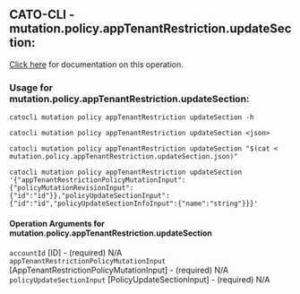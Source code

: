 
## CATO-CLI - mutation.policy.appTenantRestriction.updateSection:
[Click here](https://api.catonetworks.com/documentation/#mutation-mutation.policy.appTenantRestriction.updateSection) for documentation on this operation.

### Usage for mutation.policy.appTenantRestriction.updateSection:

`catocli mutation policy appTenantRestriction updateSection -h`

`catocli mutation policy appTenantRestriction updateSection <json>`

`catocli mutation policy appTenantRestriction updateSection "$(cat < mutation.policy.appTenantRestriction.updateSection.json)"`

`catocli mutation policy appTenantRestriction updateSection '{"appTenantRestrictionPolicyMutationInput":{"policyMutationRevisionInput":{"id":"id"}},"policyUpdateSectionInput":{"id":"id","policyUpdateSectionInfoInput":{"name":"string"}}}'`


#### Operation Arguments for mutation.policy.appTenantRestriction.updateSection ####

`accountId` [ID] - (required) N/A    
`appTenantRestrictionPolicyMutationInput` [AppTenantRestrictionPolicyMutationInput] - (required) N/A    
`policyUpdateSectionInput` [PolicyUpdateSectionInput] - (required) N/A    
